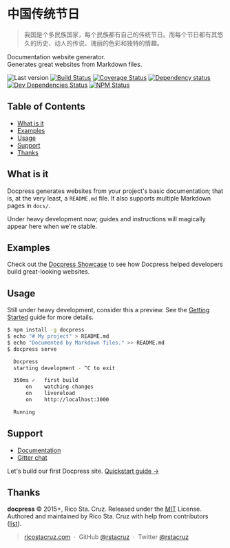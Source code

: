 # 中国传统节日
<!--{h1:.massive-header.-with-tagline}-->

> 我国是个多民族国家，每个民族都有自己的传统节日。而每个节日都有其悠久的历史、动人的传说、瑰丽的色彩和独特的情趣。

Documentation website generator.<br>
Generates great websites from Markdown files.

![Last version](https://img.shields.io/github/tag/docpress/docpress.svg?style=flat-square)
[![Build Status](http://img.shields.io/travis/docpress/docpress/master.svg?style=flat-square)](https://travis-ci.org/docpress/docpress)
[![Coverage Status](https://img.shields.io/coveralls/docpress/docpress.svg?style=flat-square)](https://coveralls.io/github/docpress/docpress)
[![Dependency status](http://img.shields.io/david/docpress/docpress.svg?style=flat-square)](https://david-dm.org/docpress/docpress)
[![Dev Dependencies Status](http://img.shields.io/david/dev/docpress/docpress.svg?style=flat-square)](https://david-dm.org/docpress/docpress#info=devDependencies)
[![NPM Status](http://img.shields.io/npm/dm/docpress.svg?style=flat-square)](https://www.npmjs.org/package/docpress)

## Table of Contents

* [What is it](#what-is-it)
* [Examples](#examples)
* [Usage](#usage)
* [Support](#support)
* [Thanks](#thanks)

## What is it

Docpress generates websites from your project's basic documentation; that is, at the very least, a `README.md` file. It also supports multiple Markdown pages in `docs/`.

Under heavy development now; guides and instructions will magically appear here when we're stable.

## Examples

Check out the [Docpress Showcase](docs/showcase.md) to see how Docpress helped developers build great-looking websites.

## Usage

Still under heavy development, consider this a preview.
See the [Getting Started](docs/getting-started/quickstart.md) guide for more details.

```sh
$ npm install -g docpress
$ echo "# My project" > README.md
$ echo "Documented by Markdown files." >> README.md
$ docpress serve

  Docpress
  starting development - ^C to exit

  350ms ✓   first build                 
      on    watching changes
      on    livereload
      on    http://localhost:3000

  Running
```

Support
-------

- [Documentation](http://docpress.github.io/)
- [Gitter chat](https://gitter.im/docpress/Lobby)

Let's build our first Docpress site.
[Quickstart guide →](docs/getting-started/quickstart.md)

<!--{p:.pull-box}-->

Thanks
------

<!--{h2:style='display:none'}-->

**docpress** © 2015+, Rico Sta. Cruz. Released under the [MIT] License.<br>
Authored and maintained by Rico Sta. Cruz with help from contributors ([list][contributors]).

<!--{p:style='display:none'}-->

> [ricostacruz.com](http://ricostacruz.com) &nbsp;&middot;&nbsp;
> GitHub [@rstacruz](https://github.com/rstacruz) &nbsp;&middot;&nbsp;
> Twitter [@rstacruz](https://twitter.com/rstacruz)

<!--{blockquote:style='display:none'}-->

[MIT]: http://mit-license.org/
[contributors]: http://github.com/rstacruz/docpress/contributors
